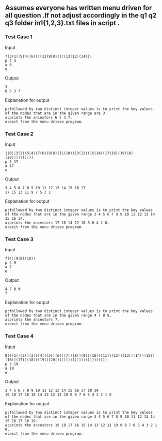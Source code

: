 ## Assumes everyone has written menu driven for all question .If not adjust accordingly in the q1 q2 q3 folder in1{1,2,3}.txt files in script .

### Test Case 1

Input

```
7(3(1)(5(4)(6)))(11(9(8)())(13(12)(14)))
p 2 3
a 6
e
```

Output

```
3
6 5 3 7
```

Explanation for output

```
p:followed by two distinct integer values is to print the key values of the nodes that are in the given range are 3.
a:prints the ancestors 6 5 3 7.
e:exit from the menu driven program.
```

### Test Case 2

Input

```
1(0)(3(2)(5(4)(7(6)(9(8)(11(10)(13(12)(15(14)(17(16)(19(18)(20))))))))))
p 3 17
a 17
e
```

Output

```
3 4 5 6 7 8 9 10 11 12 13 14 15 16 17
17 15 13 11 9 7 5 3 1
```

Explanation for output

```
p:followed by two distinct integer values is to print the key values of the nodes that are in the given range 3 4 5 6 7 8 9 10 11 12 13 14 15 16 17.
a:prints the ancestors 17 16 14 12 10 8 6 4 2 0.
e:exit from the menu driven program.
```

### Test Case 3

Input

```
7(4)(9(8)(10))
p 4 9
a 7
e
```

Output

```
4 7 8 9
7
```

Explanation for output

```
p:followed by two distinct integer values is to print the key values of the nodes that are in the given range 4 7 8 9.
a:prints the ancestors 7.
e:exit from the menu driven program.
```

### Test Case 4

Input

```
0()(1()(2()(3()(4()(5()(6()(7()(8()(9()(10()(11()(12()(13()(14()(15()(16()(17()(18()(19()(20()()))))))))))))))))))))
p 3 19
a 19
e
```

Output

```
3 4 5 6 7 8 9 10 11 12 13 14 15 16 17 18 19
19 18 17 16 15 14 13 12 11 10 9 8 7 6 5 4 3 2 1 0
```

Explanation for output

```
p:followed by two distinct integer values is to print the key values of the nodes that are in the given range 3 4 5 6 7 8 9 10 11 12 13 14 15 16 17 18 19.
a:prints the ancestors 19 18 17 16 15 14 13 12 11 10 9 8 7 6 5 4 3 2 1 0.
e:exit from the menu driven program.
```
